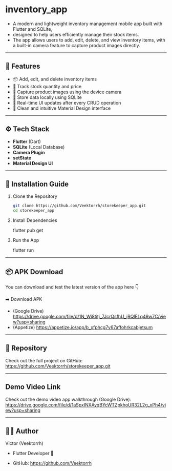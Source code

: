 # inventory_app

- A modern and lightweight inventory management mobile app built with Flutter and SQLite,
- designed to help users efficiently manage their stock items.  
- The app allows users to add, edit, delete, and view inventory items, with a built-in camera
feature to capture product images directly.

---

## 🚀 Features

- 📦 Add, edit, and delete inventory items
- 🧮 Track stock quantity and price
- 📸 Capture product images using the device camera
- 💾 Store data locally using SQLite
- 🔄 Real-time UI updates after every CRUD operation
- 🧱 Clean and intuitive Material Design interface

---

## ⚙️ Tech Stack

- **Flutter** (Dart)
- **SQLite** (Local Database)
- **Camera Plugin**
- **setState**
- **Material Design UI**

---

## 🧰 Installation Guide

1. Clone the Repository
   ```bash
   git clone https://github.com/Veektorrh/storekeeper_app.git
   cd storekeeper_app
   
2. Install Dependencies

    flutter pub get

3. Run the App

    flutter run

---

## 📦 APK Download

You can download and test the latest version of the app here 👇

➡️ Download APK 
- (Google Drive) https://drive.google.com/file/d/1N_Wi8titj_7JcrQsfhU_jRQlELq49w7C/view?usp=sharing
- (Appetize) https://appetize.io/app/b_xfphcg7v67affohrkcabjetsum

---

## 🔗 Repository

Check out the full project on GitHub: https://github.com/Veektorrh/storekeeper_app.git

---

## Demo Video Link

Check out the demo video app walkthrough (Google Drive): https://drive.google.com/file/d/1aSpxINXAyqBYcWTZpkhoUR32L2g_xPh4/view?usp=sharing

---

## 🧑‍💻 Author

Victor (Veektorrh)
- Flutter Developer 💙

- GitHub: https://github.com/Veektorrh